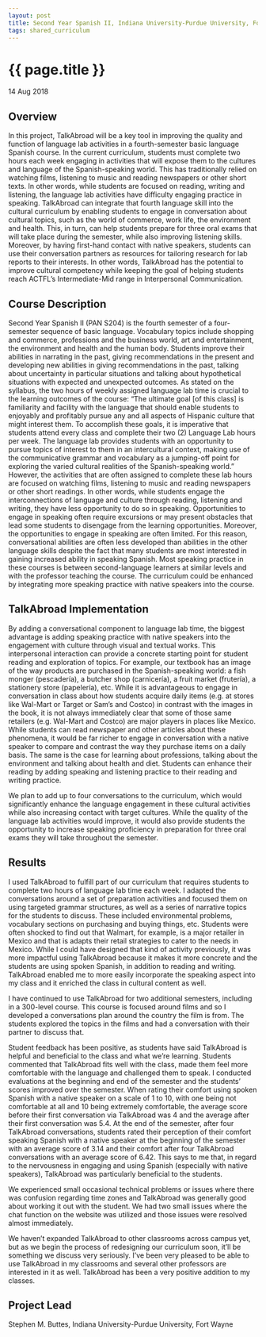 ```yaml
---
layout: post
title: Second Year Spanish II, Indiana University-Purdue University, Fort Wayne
tags: shared_curriculum
---
```


# {{ page.title }}

 14 Aug 2018

## Overview
In this project, TalkAbroad will be a key tool in improving the quality and function of language lab activities in a fourth-semester basic language Spanish course. In the current curriculum, students must complete two hours each week engaging in activities that will expose them to the cultures and language of the Spanish-speaking world. This has traditionally relied on watching films, listening to music and reading newspapers or other short texts. In other words, while students are focused on reading, writing and listening, the language lab activities have difficulty engaging practice in speaking. TalkAbroad can integrate that fourth language skill into the cultural curriculum by enabling students to engage in conversation about cultural topics, such as the world of commerce, work life, the environment and health. This, in turn, can help students prepare for three oral exams that will take place during the semester, while also improving listening skills. Moreover, by having first-hand contact with native speakers, students can use their conversation partners as resources for tailoring research for lab reports to their interests. In other words, TalkAbroad has the potential to improve cultural competency while keeping the goal of helping students reach ACTFL’s Intermediate-Mid range in Interpersonal Communication.

## Course Description
Second Year Spanish II (PAN S204) is the fourth semester of a four-semester sequence of basic language. Vocabulary topics include shopping and commerce, professions and the business world, art and entertainment, the environment and health and the human body. Students improve their abilities in narrating in the past, giving recommendations in the present and developing new abilities in giving recommendations in the past, talking about uncertainty in particular situations and talking about hypothetical situations with expected and unexpected outcomes. 
As stated on the syllabus, the two hours of weekly assigned language lab time is crucial to the learning outcomes of the course: “The ultimate goal [of this class] is familiarity and facility with the language that should enable students to enjoyably and profitably pursue any and all aspects of Hispanic culture that might interest them. To accomplish these goals, it is imperative that students attend every class and complete their two (2) Language Lab hours per week. The language lab provides students with an opportunity to pursue topics of interest to them in an intercultural context, making use of the communicative grammar and vocabulary as a jumping-off point for exploring the varied cultural realities of the Spanish-speaking world.”
However, the activities that are often assigned to complete these lab hours are focused on watching films, listening to music and reading newspapers or other short readings. In other words, while students engage the interconnections of language and culture through reading, listening and writing, they have less opportunity to do so in speaking. Opportunities to engage in speaking often require excursions or may present obstacles that lead some students to disengage from the learning opportunities. Moreover, the opportunities to engage in speaking are often limited. For this reason, conversational abilities are often less developed than abilities in the other language skills despite the fact that many students are most interested in gaining increased ability in speaking Spanish. Most speaking practice in these courses is between second-language learners at similar levels and with the professor teaching the course. The curriculum could be enhanced by integrating more speaking practice with native speakers into the course.

## TalkAbroad Implementation
By adding a conversational component to language lab time, the biggest advantage is adding speaking practice with native speakers into the engagement with culture through visual and textual works. This interpersonal interaction can provide a concrete starting point for student reading and exploration of topics. For example, our textbook has an image of the way products are purchased in the Spanish-speaking world: a fish monger (pescadería), a butcher shop (carnicería), a fruit market (frutería), a stationery store (papelería), etc. While it is advantageous to engage in conversation in class about how students acquire daily items (e.g. at stores like Wal-Mart or Target or Sam’s and Costco) in contrast with the images in the book, it is not always immediately clear that some of those same retailers (e.g. Wal-Mart and Costco) are major players in places like Mexico. While students can read newspaper and other articles about these phenomena, it would be far richer to engage in conversation with a native speaker to compare and contrast the way they purchase items on a daily basis. The same is the case for learning about professions, talking about the environment and talking about health and diet. Students can enhance their reading by adding speaking and listening practice to their reading and writing practice. 

We plan to add up to four conversations to the curriculum, which would significantly enhance the language engagement in these cultural activities while also increasing contact with target cultures. While the quality of the language lab activities would improve, it would also provide students the opportunity to increase speaking proficiency in preparation for three oral exams they will take throughout the semester.

## Results
I used TalkAbroad to fulfill part of our curriculum that requires students to complete two hours of language lab time each week. I adapted the conversations around a set of preparation activities and focused them on using targeted grammar structures, as well as a series of narrative topics for the students to discuss. These included environmental problems, vocabulary sections on purchasing and buying things, etc. Students were often shocked to find out that Walmart, for example, is a major retailer in Mexico and that is adapts their retail strategies to cater to the needs in Mexico. While I could have designed that kind of activity previously, it was more impactful using TalkAbroad because it makes it more concrete and the students are using spoken Spanish, in addition to reading and writing. TalkAbroad enabled me to more easily incorporate the speaking aspect into my class and it enriched the class in cultural content as well.

I have continued to use TalkAbroad for two additional semesters, including in a 300-level course. This course is focused around films and so I developed a conversations plan around the country the film is from. The students explored the topics in the films and had a conversation with their partner to discuss that. 

Student feedback has been positive, as students have said TalkAbroad is helpful and beneficial to the class and what we’re learning. Students commented that TalkAbroad fits well with the class, made them feel more comfortable with the language and challenged them to speak. I conducted evaluations at the beginning and end of the semester and the students’ scores improved over the semester. When rating their comfort using spoken Spanish with a native speaker on a scale of 1 to 10, with one being not comfortable at all and 10 being extremely comfortable, the average score before their first conversation via TalkAbroad was 4 and the average after their first conversation was 5.4. At the end of the semester, after four TalkAbroad conversations, students rated their perception of their comfort speaking Spanish with a native speaker at the beginning of the semester with an average score of 3.14 and their comfort after four TalkAbroad conversations with an average score of 6.42. This says to me that, in regard to the nervousness in engaging and using Spanish (especially with native speakers), TalkAbroad was particularly beneficial to the students.

We experienced small occasional technical problems or issues where there was confusion regarding time zones and TalkAbroad was generally good about working it out with the student. We had two small issues where the chat function on the website was utilized and those issues were resolved almost immediately. 

We haven’t expanded TalkAbroad to other classrooms across campus yet, but as we begin the process of redesigning our curriculum soon, it’ll be something we discuss very seriously. I’ve been very pleased to be able to use TalkAbroad in my classrooms and several other professors are interested in it as well. TalkAbroad has been a very positive addition to my classes.

## Project Lead
Stephen M. Buttes, Indiana University-Purdue University, Fort Wayne